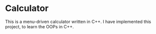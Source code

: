 # Calculator

This is a menu-driven calculator written in C++. I have implemented this project, to learn the OOPs in C++.
